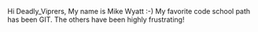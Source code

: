 Hi Deadly_Viprers, My name is Mike Wyatt :-)
My favorite code school path has been GIT.  The others have been highly frustrating!
